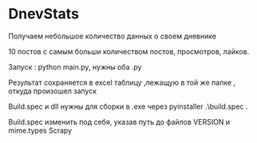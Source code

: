 # DnevStats
Получаем небольшое количество данных о своем дневнике

10 постов с самым больши количеством постов, просмотров, лайков. 

Запуск : python main.py, нужны оба .py

Результат сохраняется в excel таблицу ,лежащую в той же папке , откуда произошел запуск

Build.spec и dll нужны для сборки в .exe через pyinstaller .\build.spec .

Build.spec изменить под себя, указав путь до файлов VERSION и mime.types Scrapy 
